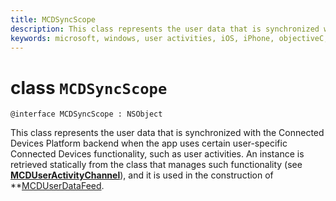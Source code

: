 ```yaml
---
title: MCDSyncScope
description: This class represents the user data that is synchronized with the Connected Devices Platform backend when the app uses certain user-specific Connected Devices functionality.
keywords: microsoft, windows, user activities, iOS, iPhone, objectiveC, connected devices, Project Rome 
---
```


# class `MCDSyncScope`

```
@interface MCDSyncScope : NSObject
```

This class represents the user data that is synchronized with the Connected Devices Platform backend when the app uses certain user-specific Connected Devices functionality, such as user activities. An instance is retrieved statically from the class that manages such functionality (see **[MCDUserActivityChannel](../useractivities/MCDUserActivityChannel.md)**), and it is used in the construction of **[MCDUserDataFeed](MCDUserDataFeed.md).